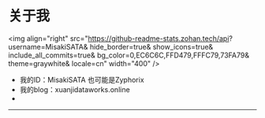 # 关于我

<!-- 动态生成的 GitHub 统计卡片 -->
<img
    align="right"  <!-- 图片右对齐 -->
    src="<https://github-readme-stats.zohan.tech/api>?
        username=MisakiSATA&               <!-- 指定 GitHub 用户名 -->
        hide_border=true&                 <!-- 隐藏边框 -->
        show_icons=true&                  <!-- 显示图标 -->
        include_all_commits=true&         <!-- 包含所有分支的提交次数 -->
        bg_color=0,EC6C6C,FFD479,FFFC79,73FA79&  <!-- 背景渐变色 -->
        theme=graywhite&                  <!-- 设置主题为灰色和白色 -->
        locale=cn"                        <!-- 设置语言为中文 -->
    width="400"                           <!-- 设置图片宽度为 400 像素 -->
/>
* 我的ID：MisakiSATA  也可能是Zyphorix
* 我的blog：xuanjidataworks.online
*

---
